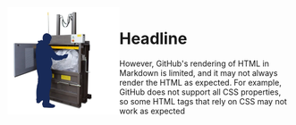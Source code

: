 <img align="left" width="200" src="https://github.com/414962002/dns-pres-bot/blob/main/img/1.jpg" />

# Headline 

However, GitHub's rendering of HTML in Markdown is limited, and it may not always render the HTML as expected. For example, GitHub does not support all CSS properties, so some HTML tags that rely on CSS may not work as expected
